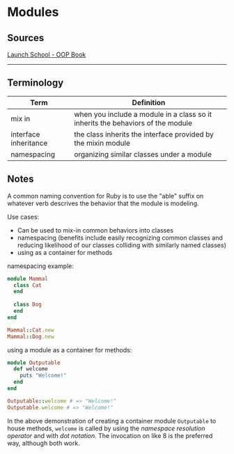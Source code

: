 # Modules

## Sources

[Launch School - OOP Book](https://launchschool.com/books/oo_ruby/read/the_object_model)

---

## Terminology

| Term                  | Definition                                                   |
| --------------------- | ------------------------------------------------------------ |
| mix in                | when you include a module in a class so it inherits the behaviors of the module |
| interface inheritance | the class inherits the interface provided by the mixin module |
| namespacing           | organizing similar classes under a module                    |

## Notes

A common naming convention for Ruby is to use the "able" suffix on whatever verb descrives the behavior that the module is modeling. 

Use cases:

* Can be used to mix-in common behaviors into classes
* namespacing (benefits include easily recognizing common classes and reducing likelihood of our classes colliding with similarly named classes)
* using as a container for methods

namespacing example:

```ruby
module Mammal
  class Cat
  end
  
  class Dog
  end
end

Mammal::Cat.new
Mammal::Dog.new
```



using a module as a container for methods:

```ruby
module Outputable
  def welcome
    puts "Welcome!"
  end
end

Outputable::welcome # => "Welcome!"
Outputable.welcome # => "Welcome!" 
```

In the above demonstration of creating a container module `Outputable` to house methods, `welcome` is called by using the *namespace resolution operator* and with *dot notation*. The invocation on like 8 is the preferred way, although both work.



